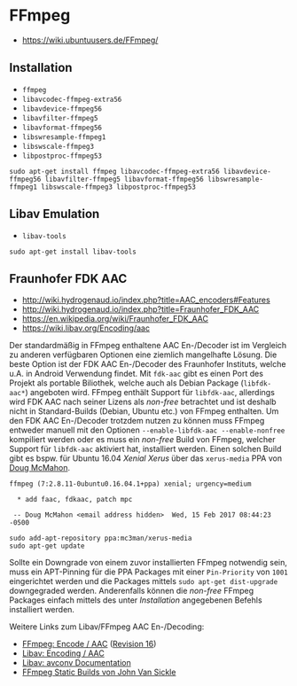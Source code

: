 # FFmpeg

+   <https://wiki.ubuntuusers.de/FFmpeg/>



## Installation

+   `ffmpeg`
+   `libavcodec-ffmpeg-extra56`
+   `libavdevice-ffmpeg56`
+   `libavfilter-ffmpeg5`
+   `libavformat-ffmpeg56`
+   `libswresample-ffmpeg1`
+   `libswscale-ffmpeg3`
+   `libpostproc-ffmpeg53`

<!---->

    sudo apt-get install ffmpeg libavcodec-ffmpeg-extra56 libavdevice-ffmpeg56 libavfilter-ffmpeg5 libavformat-ffmpeg56 libswresample-ffmpeg1 libswscale-ffmpeg3 libpostproc-ffmpeg53



## Libav Emulation

+   `libav-tools`

<!---->

    sudo apt-get install libav-tools



## Fraunhofer FDK AAC

+   <http://wiki.hydrogenaud.io/index.php?title=AAC_encoders#Features>
+   <http://wiki.hydrogenaud.io/index.php?title=Fraunhofer_FDK_AAC>
+   <https://en.wikipedia.org/wiki/Fraunhofer_FDK_AAC>
+   <https://wiki.libav.org/Encoding/aac>

Der standardmäßig in FFmpeg enthaltene AAC En-/Decoder ist im Vergleich zu anderen verfügbaren Optionen eine ziemlich mangelhafte Lösung. Die beste Option ist der FDK AAC En-/Decoder des Fraunhofer Instituts, welche u.A. in Android Verwendung findet. Mit `fdk-aac` gibt es einen Port des Projekt als portable Biliothek, welche auch als Debian Package (`libfdk-aac*`) angeboten wird. FFmpeg enthält Support für `libfdk-aac`, allerdings wird FDK AAC nach seiner Lizens als *non-free* betrachtet und ist deshalb nicht in Standard-Builds (Debian, Ubuntu etc.) von FFmpeg enthalten. Um den FDK AAC En-/Decoder trotzdem nutzen zu können muss FFmpeg entweder manuell mit den Optionen `--enable-libfdk-aac --enable-nonfree` kompiliert werden oder es muss ein *non-free* Build von FFmpeg, welcher Support für `libfdk-aac` aktiviert hat, installiert werden. Einen solchen Build gibt es bspw. für Ubuntu 16.04 *Xenial Xerus* über das `xerus-media` PPA von [Doug McMahon](https://launchpad.net/~mc3man).

    ffmpeg (7:2.8.11-0ubuntu0.16.04.1+ppa) xenial; urgency=medium

      * add faac, fdkaac, patch mpc

     -- Doug McMahon <email address hidden>  Wed, 15 Feb 2017 08:44:23 -0500

<!---->

    sudo add-apt-repository ppa:mc3man/xerus-media
    sudo apt-get update

Sollte ein Downgrade von einem zuvor installierten FFmpeg notwendig sein, muss ein APT-Pinning für die PPA Packages mit einer `Pin-Priority` von `1001` eingerichtet werden und die Packages mittels `sudo apt-get dist-upgrade` downgegraded werden. Anderenfalls können die *non-free* FFmpeg Packages einfach mittels des unter *Installation* angegebenen Befehls installiert werden.

Weitere Links zum Libav/FFmpeg AAC En-/Decoding:

+   [FFmpeg: Encode / AAC](https://trac.ffmpeg.org/wiki/Encode/AAC) ([Revision 16](https://trac.ffmpeg.org/wiki/Encode/AAC?version=16))
+   [Libav: Encoding / AAC](https://wiki.libav.org/Encoding/aac)
+   [Libav: avconv Documentation](https://libav.org/avconv.html)
+   [FFmpeg Static Builds von John Van Sickle](https://www.johnvansickle.com/ffmpeg/)
